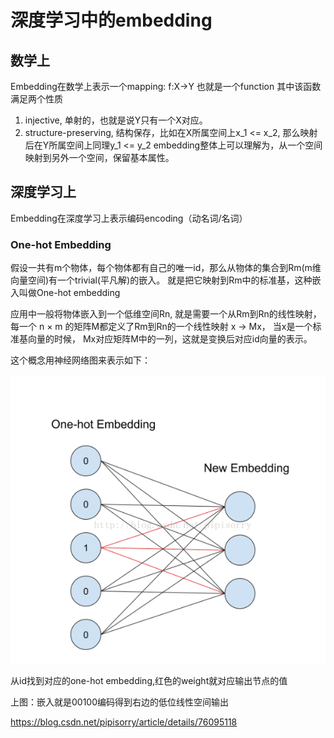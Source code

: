 # 深度学习中的embedding

## 数学上
Embedding在数学上表示一个mapping: f:X->Y 也就是一个function
其中该函数满足两个性质
1. injective, 单射的，也就是说Y只有一个X对应。
2. structure-preserving, 结构保存，比如在X所属空间上x_1 <= x_2, 那么映射后在Y所属空间上同理y_1 <= y_2
embedding整体上可以理解为，从一个空间映射到另外一个空间，保留基本属性。

## 深度学习上
Embedding在深度学习上表示编码encoding（动名词/名词）
### One-hot Embedding
假设一共有m个物体，每个物体都有自己的唯一id，那么从物体的集合到Rm(m维向量空间)有一个trivial(平凡解)的嵌入。
就是把它映射到Rm中的标准基，这种嵌入叫做One-hot embedding

应用中一般将物体嵌入到一个低维空间Rn, 就是需要一个从Rm到Rn的线性映射，每一个 n × m 的矩阵M都定义了Rm到Rn的一个线性映射 x -> Mx， 
当x是一个标准基向量的时候， Mx对应矩阵M中的一列，这就是变换后对应id向量的表示。

这个概念用神经网络图来表示如下：

![ ](../__pics/20171019103127255.png)

从id找到对应的one-hot embedding,红色的weight就对应输出节点的值

上图：嵌入就是00100编码得到右边的低位线性空间输出

https://blog.csdn.net/pipisorry/article/details/76095118

